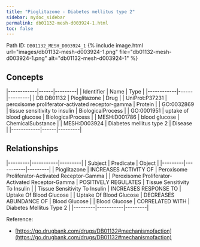 ```yaml
---
title: "Pioglitazone - Diabetes mellitus type 2"
sidebar: mydoc_sidebar
permalink: db01132-mesh-d003924-1.html
toc: false 
---
```



Path ID: `DB01132_MESH_D003924_1`
{% include image.html url="images/db01132-mesh-d003924-1.png" file="db01132-mesh-d003924-1.png" alt="db01132-mesh-d003924-1" %}

## Concepts

|------------|------|---------|
| Identifier | Name | Type    |
|------------|------|---------|
| DB:DB01132 | Pioglitazone | Drug |
| UniProt:P37231 | peroxisome proliferator-activated receptor-gamma | Protein |
| GO:0032869 | tissue sensitivity to insulin | BiologicalProcess |
| GO:0001951 | uptake of blood glucose | BiologicalProcess |
| MESH:D001786 | blood glucose | ChemicalSubstance |
| MESH:D003924 | Diabetes mellitus type 2 | Disease |
|------------|------|---------|

## Relationships

|---------|-----------|---------|
| Subject | Predicate | Object  |
|---------|-----------|---------|
| Pioglitazone | INCREASES ACTIVITY OF | Peroxisome Proliferator-Activated Receptor-Gamma |
| Peroxisome Proliferator-Activated Receptor-Gamma | POSITIVELY REGULATES | Tissue Sensitivity To Insulin |
| Tissue Sensitivity To Insulin | INCREASES RESPONSE TO | Uptake Of Blood Glucose |
| Uptake Of Blood Glucose | DECREASES ABUNDANCE OF | Blood Glucose |
| Blood Glucose | CORRELATED WITH | Diabetes Mellitus Type 2 |
|---------|-----------|---------|

Reference: 
  - [https://go.drugbank.com/drugs/DB01132#mechanismofaction](https://go.drugbank.com/drugs/DB01132#mechanismofaction)
